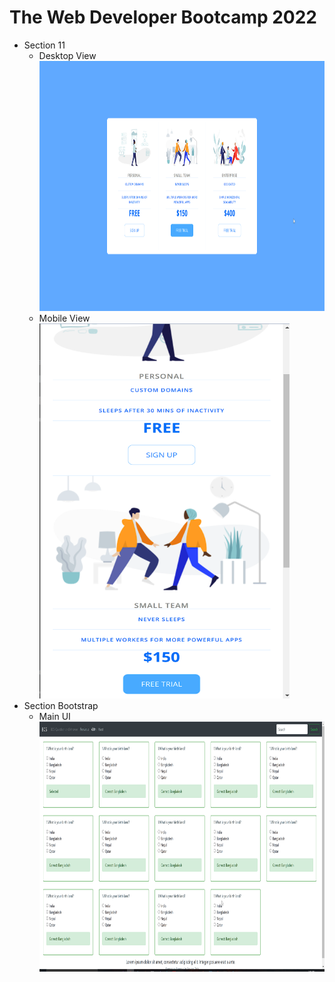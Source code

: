 # The Web Developer Bootcamp 2022

* Section 11
    * Desktop View <br>
        <img src="11 Pricing Panel Project\Desktop Environment.png" height="400px" width="600px">
        <br>
    * Mobile View<br>
        <img src="11 Pricing Panel Project\Mobile Environment.png" height="600px" width="400px">
        <br>
* Section Bootstrap
    * Main UI
        <img src="BCS Question Bank\mainui.png" height="400px" width="600px">
        <br>
